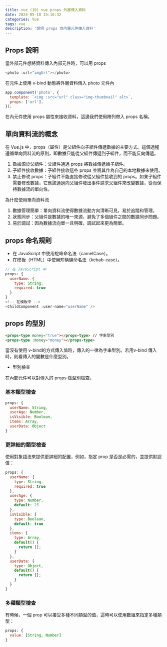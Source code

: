 ```yaml
---
title: vue (10) vue props 外層傳入資料
date: 2024-05-18 15:16:32
categories: Vue
tags: vue
description: '說明 props 向內層元件傳入資料'
---
```


## Props 說明

當外部元件想將資料傳入內部元件時，可以用 props

``` js
<photo :url="imgUrl"></photo>
```

在元件上使用 v-bind 動態將外層資料傳入 photo 元件內

``` js
app.component('photo', {
  template: `<img :src="url" class="img-thumbnail" alt>`,
  props: ['url'],
});
```

在內元件使用 props 屬性來接收資料，這邊我們使用陣列帶入 props 名稱。

## 單向資料流的概念

在 Vue.js 中，props（屬性）是父組件向子組件傳遞數據的主要方式。這個過程遵循單向資料流的原則，即數據只能從父組件傳遞到子組件，而不能反向傳遞。

1. 數據源於父組件：父組件通過 props 將數據傳遞給子組件。
2. 子組件接收數據：子組件接收這些 props 並將其作為自己的本地數據來使用。
3. 禁止修改 props：子組件不能直接修改從父組件接收到的 props。如果子組件需要修改數據，它應該通過向父組件發出事件請求父組件來改變數據，從而保持數據流的單向性。

為什麼使用單向資料流

1. 數據管理簡單：單向資料流使得數據流動方向清晰可見，易於追蹤和管理。
2. 狀態同步：父組件是數據的唯一來源，避免了多個組件之間的數據同步問題。
3. 易於調試：因為數據流向單一且明確，調試起來更為簡單。

## props 命名規則

- 在 JavaScript 中使用駝峰命名法（camelCase）。
- 在模板（HTML）中使用短橫線命名法（kebab-case）。

``` js
// 在 JavaScript 中
props: {
  userName: {
    type: String,
    required: true
  }
}
<!-- 在模板中 -->
<ChildComponent :user-name="userName" />
```

## props 的型別

``` html
<props-type money="true"></props-type> // 字串型別
<props-type :money="money"></props-type>
```

當沒有使用 v-bind的方式傳入值時，傳入的一律為字串型別。若用v-bind 傳入時，則看傳入的變數是什麼型別。

- 型別檢查

在內部元件可以對傳入的 props 做型別檢查。

### 基本類型檢查

``` js
props: {
  userName: String,
  userAge: Number,
  isVisible: Boolean,
  items: Array,
  userData: Object
}
```

### 更詳細的類型檢查

使用對象語法來提供更詳細的配置，例如，指定 prop 是否是必需的，並提供默認值：

``` js
props: {
  userName: {
    type: String,
    required: true
  },
  userAge: {
    type: Number,
    default: 25
  },
  isVisible: {
    type: Boolean,
    default: true
  },
  items: {
    type: Array,
    default() {
      return [];
    }
  },
  userData: {
    type: Object,
    default() {
      return {};
    }
  }
}
```

### 多種類型檢查

有時候，一個 prop 可以接受多種不同類型的值，這時可以使用數組來指定多種類型：

``` js
props: {
  value: [String, Number]
}
```

